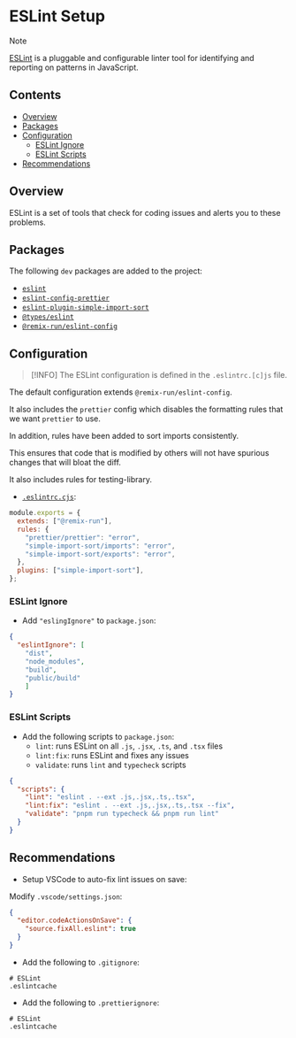 # ESLint Setup

> [!NOTE]
> [ESLint](https://eslint.org/) is a pluggable and configurable linter tool for identifying and reporting on patterns in JavaScript.

## Contents

- [Overview](#overview)
- [Packages](#packages)
- [Configuration](#configuration)
  - [ESLint Ignore](#eslint-ignore)
  - [ESLint Scripts](#eslint-scripts)
- [Recommendations](#recommendations)

## Overview

ESLint is a set of tools that check for coding issues and alerts you to these problems.

## Packages

The following `dev` packages are added to the project:

- [`eslint`](https://www.npmjs.com/package/eslint)
- [`eslint-config-prettier`](https://www.npmjs.com/package/eslint-config-prettier)
- [`eslint-plugin-simple-import-sort`](https://www.npmjs.com/package/eslint-plugin-simple-import-sort)
- [`@types/eslint`](https://www.npmjs.com/package/@types/eslint)
- [`@remix-run/eslint-config`](https://www.npmjs.com/package/@remix-run/eslint-config)



## Configuration

> [!INFO]
> The ESLint configuration is defined in the `.eslintrc.[c]js` file.

The default configuration extends `@remix-run/eslint-config`.

It also includes the `prettier` config which disables the formatting rules that we want `prettier` to use.

In addition, rules have been added to sort imports consistently.

This ensures that code that is modified by others will not have spurious changes that will bloat the diff.

It also includes rules for testing-library.

- [`.eslintrc.cjs`](../../.eslintrc.cjs):

```javascript
module.exports = {
  extends: ["@remix-run"],
  rules: {
    "prettier/prettier": "error",
    "simple-import-sort/imports": "error",
    "simple-import-sort/exports": "error",
  },
  plugins: ["simple-import-sort"],
};
```

### ESLint Ignore

- Add `"eslingIgnore"` to `package.json`:

```json
{
  "eslintIgnore": [
    "dist",
    "node_modules",
    "build",
    "public/build"
    ]
}
```

### ESLint Scripts

- Add the following scripts to `package.json`:
    - `lint`: runs ESLint on all `.js`, `.jsx`, `.ts`, and `.tsx` files
    - `lint:fix`: runs ESLint and fixes any issues
    - `validate`: runs `lint` and `typecheck` scripts

```json
{
  "scripts": {
    "lint": "eslint . --ext .js,.jsx,.ts,.tsx",
    "lint:fix": "eslint . --ext .js,.jsx,.ts,.tsx --fix",
    "validate": "pnpm run typecheck && pnpm run lint"
  }
}
```

## Recommendations

- Setup VSCode to auto-fix lint issues on save:

Modify `.vscode/settings.json`:

```json
{
  "editor.codeActionsOnSave": {
    "source.fixAll.eslint": true
  }
}
```

- Add the following to `.gitignore`:

```plaintext
# ESLint
.eslintcache
```

- Add the following to `.prettierignore`:

```plaintext
# ESLint
.eslintcache
```
